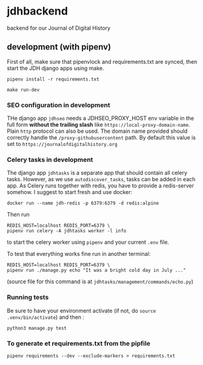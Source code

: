# jdhbackend

backend for our Journal of Digital History

## development (with pipenv)

First of all, make sure that pipenvlock and requirements.txt are synced, then
start the JDH django apps using make.

```
pipenv install -r requirements.txt

make run-dev
```

### SEO configuration in development

THe django app `jdhseo` needs a JDHSEO_PROXY_HOST env variable in the full form
**without the trailing slash** like `https://local-proxy-domain-name`.
Plain `http` protocol can also be used.
The domain name provided should correctly handle the `/proxy-githubusercontent`
path.
By default this value is set to `https://journalofdigitalhistory.org`

### Celery tasks in development

The django app `jdhtasks` is a separate app that should contain all celery tasks.
However, as we use `autodiscover_tasks`, tasks can be added in each app.
As Celery runs together with redis, you have to provide a redis-server somehow.
I suggest to start fresh and use docker:

```
docker run --name jdh-redis -p 6379:6379 -d redis:alpine
```

Then run

```
REDIS_HOST=localhost REDIS_PORT=6379 \
pipenv run celery -A jdhtasks worker -l info
```

to start the celery worker using `pipenv` and your current `.env` file.

To test that everything works fine run in another terminal:

```
REDIS_HOST=localhost REDIS_PORT=6379 \
pipenv run ./manage.py echo "It was a bright cold day in July ..."
```

(source file for this command is at `jdhtasks/management/commands/echo.py`)

### Running tests

Be sure to have your environment activate (if not, do `source .venv/bin/activate`) and then :

`python3 manage.py test`

### To generate et requirements.txt from the pipfile

`pipenv requirements --dev --exclude-markers > requirements.txt`
